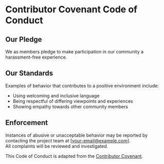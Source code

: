 # Contributor Covenant Code of Conduct

## Our Pledge
We as members pledge to make participation in our community a harassment-free experience.

## Our Standards
Examples of behavior that contributes to a positive environment include:
- Using welcoming and inclusive language
- Being respectful of differing viewpoints and experiences
- Showing empathy towards other community members

## Enforcement
Instances of abusive or unacceptable behavior may be reported by contacting the project team at [your-email@example.com].  
All complaints will be reviewed and investigated.

This Code of Conduct is adapted from the [Contributor Covenant](https://www.contributor-covenant.org).
